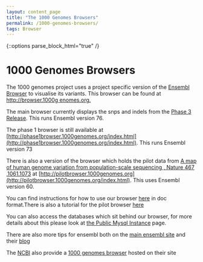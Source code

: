 ```yaml
---
layout: content_page
title: "The 1000 Genomes Browsers"
permalink: /1000-genomes-browsers/
tags: Browser
---
```


{::options parse_block_html="true" /}

<div class="enclosed">

# 1000 Genomes Browsers

The 1000 genomes project uses a project specific version of the [Ensembl Browser](http://www.ensembl.org) to visualise its variants. This browser can be found at [http://browser.1000g enomes.org.](http://browser.1000genomes.org)

The main browser currently displays the snps and indels from the [Phase 3 Release](ftp://ftp.1000genomes.ebi.ac.uk/vol1/ftp/release/20130502/). This runs Ensembl version 76.

The phase 1 browser is still available at [http://phase1browser.1000genomes.org/index.html](http://phase1browser.1000genomes.org/index.html). This runs Ensembl version 73

There is also a version of the browser which holds the pilot data from [A map of human genome variation from population-scale sequencing , Nature 467 ,1061.1073](http://www.nature.com/nature/journal/v467/n7319/full/nature09534.html) at [http://pilotbrowser.1000genomes.org](http://pilotbrowser.1000genomes.org/index.html). This uses Ensembl version 60.

You can find instructions for how to use our browser [here](ftp://ftp.1000genomes.ebi.ac.uk/vol1/ftp/technical/browser/1000genomes_browser_main_project_20110521/The_1000_Genomes_Browser_Tutorial.ensembl_65.doc) in doc format.There is also a tutorial for the pilot browser [here](/sites/1000genomes.org/files/documents/1000_genomes_browser_pilot_20110506.doc)

You can also access the databases which sit behind our browser, for more details about this please look at [the Public Mysql Instance](/node/517) page.

There are also more tips for ensembl both on the [main ensembl site](http://www.ensembl.org/info/website/tutorials/index.html) and their [blog](http://www.ensembl.info/)

The [NCBI](http://www.ncbi.nlm.nih.gov) also provide a [1000 genomes browser](http://www.ncbi.nlm.nih.gov/variation/tools/1000genomes/) hosted on their site

</div>
